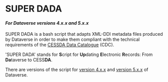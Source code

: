 # SUPER DADA

#### <em>For Dataverse versions 4.x.x and 5.x.x</em>

SUPER DADA is a bash script that adapts XML-DDI metadata files produced by Dataverse in order to make them compliant with the technical requirements of the [CESSDA Data Catalogue](https://datacatalogue.cessda.eu/) (CDC).

'SUPER DADA' stands for **S**cript for **Up**dating **E**lectronic **R**ecords: From **Da**taverse to CESS**DA**.

There are versions of the script for [version 4.x.x](https://bitbucket.org/cessda/cessda.code.dataverse/src/master/SUPER_DADA_DV_4/) and [version 5.x.x](https://bitbucket.org/cessda/cessda.code.dataverse/src/master/SUPER_DADA_DV_5/) of Dataverse.

